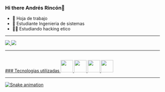 ### Hi there Andrés Rincón👋

- 🔭 Hoja de trabajo 
- 🌱 Estudiante Ingenieria de sistemas
- 👨‍💻 Estudiando hacking etico
<hr>
<div> 
<a href="https://github.com/camilorinconr">

  <img heigth="50em" src="https://github-readme-stats.vercel.app/api?username=camilorinconr&show_icons=true&theme=merko"/>
  <img heigth="50em" src="https://github-readme-stats.vercel.app/api/top-langs/?username=camilorinconr&layout=compact&langs_count=16&theme=merko"/>
</div> <hr>
  
  <div style="display:inline_block"><br>
    ### Tecnologias utilizadas
    <img alingn="center"  heigth="30" width="40" src="https://cdn.jsdelivr.net/gh/devicons/devicon/icons/java/java-original-wordmark.svg"  />
    <img alingn="center"  heigth="30" width="40" src="https://cdn.jsdelivr.net/gh/devicons/devicon/icons/html5/html5-original.svg" />
    <img alingn="center"  heigth="30" width="40" src="https://cdn.jsdelivr.net/gh/devicons/devicon/icons/css3/css3-original.svg" />
    <img alingn="center"  heigth="30" width="40" src="https://cdn.jsdelivr.net/gh/devicons/devicon/icons/postgresql/postgresql-original-wordmark.svg" />
    
  </div><hr>
  
  ![Snake animation](https://github.com/camilorinconr/camilorinconr/blob/output/github-contribution-grid-snake.svg)
    


